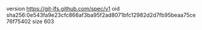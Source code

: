 version https://git-lfs.github.com/spec/v1
oid sha256:0e543fa9e23cfc866af3ba95f2ad8071bfc12982d2d7fb95beaa75ce76f75402
size 603
